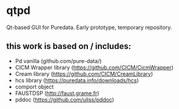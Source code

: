 # qtpd
Qt-based GUI for Puredata. 
Early prototype, temporary repository.



this work is based on / includes:
---------------------------------
   - Pd vanilla (github.com/pure-data/)
   - CICM Wrapper library (https://github.com/CICM/CicmWrapper)
   - Cream library (https://github.com/CICM/CreamLibrary)
   - hcs library (https://puredata.info/downloads/hcs)
   - comport object
   - FAUSTDSP (http://faust.grame.fr)
   - pddoc (https://github.com/uliss/pddoc)
